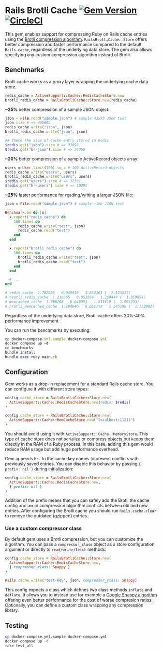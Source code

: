 # Rails Brotli Cache [![Gem Version](https://img.shields.io/gem/v/rails-brotli-cache)](https://badge.fury.io/rb/rails-brotli-cache) [![CircleCI](https://circleci.com/gh/pawurb/rails-brotli-cache.svg?style=svg)](https://circleci.com/gh/pawurb/rails-brotli-cache)

This gem enables support for compressing Ruby on Rails cache entries using the [Brotli compression algorithm](https://github.com/google/brotli). `RailsBrotliCache::Store` offers better compression and faster performance compared to the default `Rails.cache`, regardless of the underlying data store. The gem also allows specifying any custom compression algorithm instead of Brotli.

## Benchmarks

Brotli cache works as a proxy layer wrapping the underlying cache data store.

```ruby
redis_cache = ActiveSupport::Cache::RedisCacheStore.new
brotli_redis_cache = RailsBrotliCache::Store.new(redis_cache)
```

**~25%** better compression of a sample JSON object:

```ruby
json = File.read("sample.json") # sample 435kb JSON text
json.size # => 435662
redis_cache.write("json", json)
brotli_redis_cache.write("json", json)

## Check the size of cache entry stored in Redis
$redis.get("json").size # => 31698
$redis.get("br-json").size # => 24058
```

**~20%** better compression of a sample ActiveRecord objects array:

```ruby
users = User.limit(100).to_a # 100 ActiveRecord objects
redis_cache.write("users", users)
brotli_redis_cache.write("users", users)
$redis.get("users").size # => 12331
$redis.get("br-users").size # => 10299
```

**~25%** faster performance for reading/writing a larger JSON file:

```ruby
json = File.read("sample.json") # sample ~1mb JSON text

Benchmark.bm do |x|
  x.report("redis_cache") do
    100.times do
      redis_cache.write("test", json)
      redis_cache.read("test")
    end
  end

  x.report("brotli_redis_cache") do
    100.times do
      brotli_redis_cache.write("test", json)
      brotli_redis_cache.read("test")
    end
  end

  # ...
end

# redis_cache  1.782225   0.049936   1.832161 (  2.523317)
# brotli_redis_cache  1.218365   0.051084   1.269449 (  1.850894)
# memcached_cache  1.766268   0.045351   1.811619 (  2.504233)
# brotli_memcached_cache  1.194646   0.051750   1.246396 (  1.752982)
```

Regardless of the underlying data store, Brotli cache offers 20%-40% performance improvement.

You can run the benchmarks by executing:

```ruby
cp docker-compose.yml.sample docker-compose.yml
docker compose up -d
cd benchmarks
bundle install
bundle exec ruby main.rb
```

## Configuration

Gem works as a drop-in replacement for a standard Rails cache store. You can configure it with different store types:

```ruby
config.cache_store = RailsBrotliCache::Store.new(
  ActiveSupport::Cache::RedisCacheStore.new(redis: $redis)
)
```

```ruby
config.cache_store = RailsBrotliCache::Store.new(
  ActiveSupport::Cache::MemCacheStore.new("localhost:11211")
)
```

You should avoid using it with `ActiveSupport::Cache::MemoryStore`. This type of cache store does not serialize or compress objects but keeps them directly in the RAM of a Ruby process. In this case, adding this gem would reduce RAM usage but add huge performance overhead.

Gem appends `br-` to the cache key names to prevent conflicts with previously saved entries. You can disable this behavior by passing `{ prefix: nil }` during initialization:

```ruby
config.cache_store = RailsBrotliCache::Store.new(
  ActiveSupport::Cache::RedisCacheStore.new,
  { prefix: nil }
)
```

Addition of the prefix means that you can safely add the Brotli the cache config and avoid compression algorithm conflicts between old and new entries. After configuring the Brotli cache you should run `Rails.cache.clear` to remove the outdated (gzipped) entries.

### Use a custom compressor class

By default gem uses a Brotli compression, but you can customize the algorithm. You can pass a `compressor_class` object as a store configuration argument or directly to `read/write/fetch` methods:

```ruby
config.cache_store = RailsBrotliCache::Store.new(
  ActiveSupport::Cache::RedisCacheStore.new,
  { compressor_class: Snappy }
)
```

```ruby
Rails.cache.write('test-key', json, compressor_class: Snappy)
```

This config expects a class which defines two class methods `inflate` and `deflate`. It allows you to instead use for example a [Google Snappy algorithm](https://github.com/miyucy/snappy) offering even better performance for the cost of worse compresion ratios. Optionally, you can define a custom class wrapping any compression library.

## Testing

```bash
cp docker-compose.yml.sample docker-compose.yml
docker compose up -d
rake test_all
```
